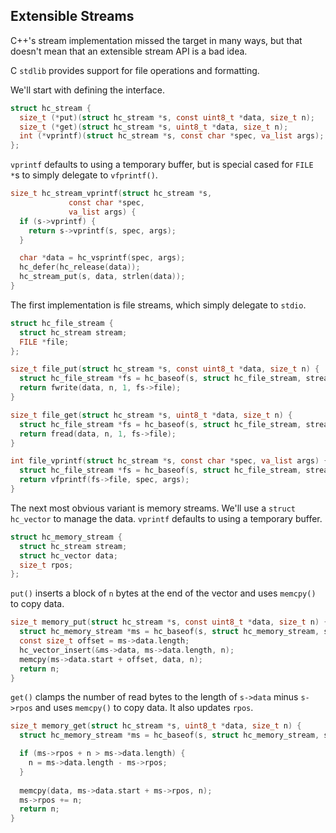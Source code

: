 ## Extensible Streams
C++'s stream implementation missed the target in many ways, but that doesn't mean that an extensible stream API is a bad idea.

C `stdlib` provides support for file operations and formatting.

We'll start with defining the interface.

```C
struct hc_stream {
  size_t (*put)(struct hc_stream *s, const uint8_t *data, size_t n);
  size_t (*get)(struct hc_stream *s, uint8_t *data, size_t n);
  int (*vprintf)(struct hc_stream *s, const char *spec, va_list args);
};
```

`vprintf` defaults to using a temporary buffer, but is special cased for `FILE *`s to simply delegate to `vfprintf()`.

```C
size_t hc_stream_vprintf(struct hc_stream *s,
			 const char *spec,
			 va_list args) {
  if (s->vprintf) {
    return s->vprintf(s, spec, args);
  }

  char *data = hc_vsprintf(spec, args);
  hc_defer(hc_release(data));
  hc_stream_put(s, data, strlen(data));
}
```

The first implementation is file streams, which simply delegate to `stdio`.

```C
struct hc_file_stream {
  struct hc_stream stream;
  FILE *file;
};

size_t file_put(struct hc_stream *s, const uint8_t *data, size_t n) {
  struct hc_file_stream *fs = hc_baseof(s, struct hc_file_stream, stream);
  return fwrite(data, n, 1, fs->file);
}

size_t file_get(struct hc_stream *s, uint8_t *data, size_t n) {
  struct hc_file_stream *fs = hc_baseof(s, struct hc_file_stream, stream);
  return fread(data, n, 1, fs->file);
}

int file_vprintf(struct hc_stream *s, const char *spec, va_list args) {
  struct hc_file_stream *fs = hc_baseof(s, struct hc_file_stream, stream);
  return vfprintf(fs->file, spec, args);
}
```

The next most obvious variant is memory streams. We'll use a `struct hc_vector` to manage the data. `vprintf` defaults to using a temporary buffer.

```C
struct hc_memory_stream {
  struct hc_stream stream;
  struct hc_vector data;
  size_t rpos;
};
```

`put()` inserts a block of `n` bytes at the end of the vector and uses `memcpy()` to copy data.

```C
size_t memory_put(struct hc_stream *s, const uint8_t *data, size_t n) {
  struct hc_memory_stream *ms = hc_baseof(s, struct hc_memory_stream, stream);
  const size_t offset = ms->data.length;
  hc_vector_insert(&ms->data, ms->data.length, n);
  memcpy(ms->data.start + offset, data, n);
  return n;
}
```

`get()` clamps the number of read bytes to the length of `s->data` minus `s->rpos` and uses `memcpy()` to copy data. It also updates `rpos`. 

```C
size_t memory_get(struct hc_stream *s, uint8_t *data, size_t n) {
  struct hc_memory_stream *ms = hc_baseof(s, struct hc_memory_stream, stream);

  if (ms->rpos + n > ms->data.length) {
    n = ms->data.length - ms->rpos;
  }
  
  memcpy(data, ms->data.start + ms->rpos, n);
  ms->rpos += n;
  return n;
}
```